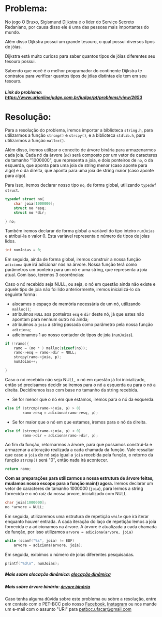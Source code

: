 # Problema:
No jogo O Bruxo, Sigismund Dijkstra é o líder do Serviço Secreto Redaniano, por causa disso ele é uma das pessoas mais importantes do mundo.

Além disso Dijkstra possui um grande tesouro, o qual possui diversos tipos de jóias.

Dijkstra está muito curioso para saber quantos tipos de jóias diferentes seu tesouro possui.

Sabendo que você é o melhor programador do continente Dijkstra te contratou para verificar quantos tipos de jóias distintas ele tem em seu tesouro.
 
##### Link do problema: https://www.urionlinejudge.com.br/judge/pt/problems/view/2653
 
 
# Resolução:
 
Para a resolução do problema, iremos importar a biblioteca `string.h`, para utilizarmos a função `strcmp()` e `strcpy()`, e a biblioteca `stdlib.h`, para utilizarmos a função `malloc()`. 

Além disso, iremos utilizar o conceito de árvore binária para armazenarmos cada joia. Cada nó da árvore (`no`) será composto por um vetor de caracteres de tamanho "1000000", que representa a joia, e dois ponteiros de `no`, o da esquerda, que aponta para uma joia de string menor (caso aponte para algo) e o da direita, que aponta para uma joia de string maior (caso aponte para algo). 

Para isso, iremos declarar nosso tipo `no`, de forma global, utilizando `typedef struct`.

```c
typedef struct no{
    char joia[1000000];
    struct no *esq;
    struct no *dir;

} no;
```

Também iremos declarar de forma global a variável do tipo inteiro `numJoias` e atribuí-la o valor 0. Esta variável representa o número de tipos de joias lidos.

```c
int numJoias = 0;
```

Em seguida, ainda de forma global, iremos construir a nossa função `adiciona` que irá adicionar nós na árvore. Nossa função terá como parâmetros um ponteiro para um nó e uma string, que representa a joia atual. Com isso, teremos 3 ocorrências:

Caso o nó recebido seja NULL, ou seja, o nó em questão ainda não existe e aquele tipo de joia não foi lido anteriormente, iremos inicializá-lo da seguinte forma :
- alocamos o espaço de memória necessária de um nó, utilizando `malloc()`;
- atribuímos `NULL` aos ponteiros `esq` e `dir` deste nó, já que estes não apontam para nenhum outro nó ainda;
- atribuímos a `joia` a string passada como parâmetro pela nossa função `adiciona`;
- adicionamos 1 ao nosso contador de tipos de joia (`numJoias`).

```c
if (!ramo){
    ramo = (no * ) malloc(sizeof(no));
    ramo->esq = ramo->dir = NULL;
    strcpy(ramo->joia, p);
    numJoias++;

}
```

Caso o nó recebido não seja NULL, o nó em questão já foi inicializado, então só precisamos decidir se iremos para o nó a esquerda ou para o nó a direita. Decidiremos isso com base no tamanho da string recebida.
- Se for menor que o nó em que estamos, iremos para o nó da esquerda.

```c
else if (strcmp(ramo->joia, p) > 0)
        ramo->esq = adiciona(ramo->esq, p);
```

- Se for maior que o nó em que estamos, iremos para o nó da direita.

```c
else if (strcmp(ramo->joia, p) < 0)
        ramo->dir = adiciona(ramo->dir, p);
```

Ao fim da função, retornarmos a árvore, para que possamos construí-la e armazenar a alteração realizada a cada chamada da função. Vale ressaltar que caso a `joia` do nó seja igual a `joia` recebida pela função, o retorno da função `strcmp()` será "0", então nada irá acontecer.

```c
return ramo;
```

**Com as preparações para utilizarmos a nossa estrutura de árvore feitas, mudamos nosso escopo para a função main() agora.** Iremos declarar um vetor de caracteres de tamanho 1000000 (`joia`), para lermos a string fornecida e o nó raiz da nossa árvore, inicializado com NULL.

```c
char joia[1000000];
no *arvore = NULL;
```

Em seguida, utilizaremos uma estrutura de repetição `while` que irá iterar enquanto houver entrada. A cada iteração do laço de repetição lemos a joia fornecida e a adicionamos na árvore. A árvore é atualizada a cada chamada de função, por isso utilizamos `arvore = adiciona(arvore, joia)`

```c
while (scanf("%s", joia) != EOF)
    arvore = adiciona(arvore, joia);
```

Em seguida, exibimos o número de joias diferentes pesquisadas.

```c
printf("%d\n", numJoias);
```

##### Mais sobre alocação dinâmica: [alocação dinâmica](https://www.ime.usp.br/~pf/algoritmos/aulas/aloca.html)
##### Mais sobre árvore binária: [árvore binária](https://pt.wikibooks.org/wiki/Programar_em_C/Árvores_binárias)



Caso tenha alguma dúvida sobre este problema ou sobre a resolução, entre em contato com o PET-BCC pelo nosso
[Facebook](https://www.facebook.com/petbcc/),
[Instagram](https://www.instagram.com/petbcc.ufscar/)
ou nos mande um e-mail com o assunto "URI" para  petbcc.ufscar@gmail.com
